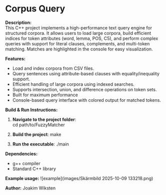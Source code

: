 # Corpus Query

**Description:**  
This C++ project implements a high-performance text query engine for structured corpora. It allows users to load large corpora, build efficient indices for token attributes (word, lemma, POS, C5), and perform complex queries with support for literal clauses, complements, and multi-token matching. Matches are highlighted in the console for easy visualization.

**Features:**  
- Load and index corpora from CSV files.  
- Query sentences using attribute-based clauses with equality/inequality support.  
- Efficient handling of large corpora using indexed searches.  
- Supports intersection, union, and difference operations on token sets.
- Built for maximum performance
- Console-based query interface with colored output for matched tokens.  


**Build & Run Instructions:**  

1. **Navigate to the project folder**:  
   cd path/to/FuzzyMatcher

2. **Build the project**:
   make
   
3. **Run the executable**:
   ./main

**Dependencies:**
- g++ compiler
- Standard C++ library

**Example usage:**
![example](images/Skärmbild 2025-10-09 133218.png)

**Author:** 
Joakim Wiksten

